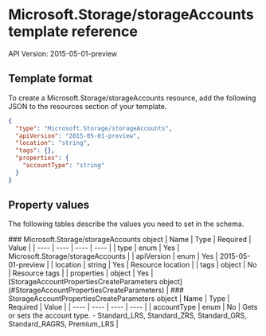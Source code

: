 # Microsoft.Storage/storageAccounts template reference
API Version: 2015-05-01-preview
## Template format

To create a Microsoft.Storage/storageAccounts resource, add the following JSON to the resources section of your template.

```json
{
  "type": "Microsoft.Storage/storageAccounts",
  "apiVersion": "2015-05-01-preview",
  "location": "string",
  "tags": {},
  "properties": {
    "accountType": "string"
  }
}
```
## Property values

The following tables describe the values you need to set in the schema.

<a id="Microsoft.Storage/storageAccounts" />
### Microsoft.Storage/storageAccounts object
|  Name | Type | Required | Value |
|  ---- | ---- | ---- | ---- |
|  type | enum | Yes | Microsoft.Storage/storageAccounts |
|  apiVersion | enum | Yes | 2015-05-01-preview |
|  location | string | Yes | Resource location |
|  tags | object | No | Resource tags |
|  properties | object | Yes | [StorageAccountPropertiesCreateParameters object](#StorageAccountPropertiesCreateParameters) |


<a id="StorageAccountPropertiesCreateParameters" />
### StorageAccountPropertiesCreateParameters object
|  Name | Type | Required | Value |
|  ---- | ---- | ---- | ---- |
|  accountType | enum | No | Gets or sets the account type. - Standard_LRS, Standard_ZRS, Standard_GRS, Standard_RAGRS, Premium_LRS |

